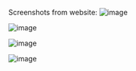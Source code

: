Screenshots from website:
![image](https://github.com/azamatxabibullayev/online_chat/assets/123403352/8a7652eb-5701-4997-93a0-9379af1a0b95)

![image](https://github.com/azamatxabibullayev/online_chat/assets/123403352/f7068c5a-c74a-4199-bb29-fa60468edd05)

![image](https://github.com/azamatxabibullayev/online_chat/assets/123403352/108b942d-381c-4c1f-943b-273a02f070de)

![image](https://github.com/azamatxabibullayev/online_chat/assets/123403352/dfdbb692-f034-4332-988e-d7ef6a904879)

